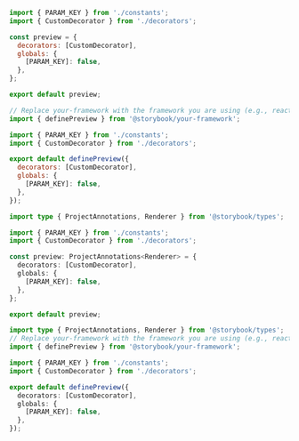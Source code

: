 <!-- TODO: Vet this code example for API changes -->

```js filename="example-addon/src/preview.js" renderer="common" language="js" tabTitle="CSF 3"
import { PARAM_KEY } from './constants';
import { CustomDecorator } from './decorators';

const preview = {
  decorators: [CustomDecorator],
  globals: {
    [PARAM_KEY]: false,
  },
};

export default preview;
```

```js filename="example-addon/src/preview.js" renderer="react" language="js" tabTitle="CSF Next 🧪"
// Replace your-framework with the framework you are using (e.g., react-vite, nextjs, experimental-nextjs-vite)
import { definePreview } from '@storybook/your-framework';

import { PARAM_KEY } from './constants';
import { CustomDecorator } from './decorators';

export default definePreview({
  decorators: [CustomDecorator],
  globals: {
    [PARAM_KEY]: false,
  },
});
```

```ts filename="example-addon/src/preview.ts" renderer="common" language="ts" tabTitle="CSF 3"
import type { ProjectAnnotations, Renderer } from '@storybook/types';

import { PARAM_KEY } from './constants';
import { CustomDecorator } from './decorators';

const preview: ProjectAnnotations<Renderer> = {
  decorators: [CustomDecorator],
  globals: {
    [PARAM_KEY]: false,
  },
};

export default preview;
```

```ts filename="example-addon/src/preview.ts" renderer="react" language="ts" tabTitle="CSF Next 🧪"
import type { ProjectAnnotations, Renderer } from '@storybook/types';
// Replace your-framework with the framework you are using (e.g., react-vite, nextjs, experimental-nextjs-vite)
import { definePreview } from '@storybook/your-framework';

import { PARAM_KEY } from './constants';
import { CustomDecorator } from './decorators';

export default definePreview({
  decorators: [CustomDecorator],
  globals: {
    [PARAM_KEY]: false,
  },
});
```
